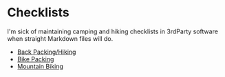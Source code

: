 # Checklists
I'm sick of maintaining camping and hiking checklists in 3rdParty software when straight Markdown files will do.

- [Back Packing/Hiking](BackPacking.md)
- [Bike Packing](BikePacking.md)
- [Mountain Biking](MountainBiking.md)